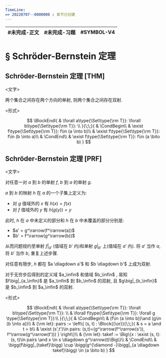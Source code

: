 ```yaml
---
TimeLine: 
=> 20220707--0000000 : 章节已创建
---
```

| #未完成-正文 | #未完成-习题 | #SYMBOL-V4 | 
| ------------ | ------------ | ---------- |

# § Schröder-Bernstein 定理

## Schröder-Bernstein 定理 [THM]

\<文字\>

两个集合之间存在两个方向的单射, 则两个集合之间存在双射. 

\<形式\>

$$
\BlockEndl{
    & \forall a\type{\Set\type{\rm T}}: \forall b\type{\Set\type{\rm T}}: \\
}{\;\;}{
    & \CondBegin\\
    & \exist f\type{\Set\type{\rm T}}: f\in (a \into b)\\
    & \exist f\type{\Set\type{\rm T}}: f\in (b \into a)\\
    & \CondEnd\\
    & \exist f\type{\Set\type{\rm T}}: f\in (a \bito b)
}
$$

## Schröder-Bernstein 定理 [PRF]

\<文字\>

对任意一对 $a$ 到 $b$ 的单射 $f$, $b$ 到 $a$ 的单射 $g$. 

$a$ 到 $b$ 的映射 $h$ 在 $a$ 的一个子集上定义为: 

- 对 $g$ 值域外的 $x$ 有 $h(x)=f(x)$
- 对 $f$ 值域外的 $y$ 有 $h(g(y))=y$

此时, $h$ 在 $a$ 中未定义的部分和 $h$ 在 $b$ 中未覆盖的部分分别是: 

- $a' = g^\rarrow(f^\rarrow(a))$
- $b' = f^\rarrow(g^\rarrow(b))$

从而问题规约至单射 $f\big|_{a'}$ (值域在 $b'$ 内)和单射 $g\big|_{b'}$ 上(值域在 $a'$ 内). 将 $a'$ 当作 $a$, 将 $b'$ 当作 $b$, 重复上述步骤. 

对任意有限步, $h$ 都在 $a \diagdown a'$ 和 $b \diagdown b'$ 上成为双射. 

对于无穷步后得到的定义域 $a_\infin$ 和值域 $b_\infin$ , 易知 $f\big|_{a_\infin}$ 是 $a_\infin$ 到 $b_\infin$ 的双射, 且 $g\big|_{b_\infin}$ 是 $b_\infin$ 到 $a_\infin$ 的双射. 

\<形式\>

$$
\BlockEndl{
    & \forall a\type{\Set\type{\rm T}}: \forall b\type{\Set\type{\rm T}}: \\
    & \forall f\type{\Set\type{\rm T}}: \forall g \type{\Set\type{\rm T}}:\\
}{\;\;}{
    & \CondBegin\\
    & (f\in (a \into b))\and (g\in (b \into a))\\
    & {\rm let}: pairs := \left\{
        (s, t) : 
        \Block{(\or)}{\;\;}{
            & s = a \and t = b\\
            & \exist (s',t')\in pairs: (s,t)=(g^\rarrow(f^\rarrow(s')), f^\rarrow(g^\rarrow(t')))
        }
    \right\}\\
    & {\rm let}: takef := \Big\{x : \exist (s, t): (s, t)\in pairs \and x \in s \diagdown g^\rarrow(t)\Big\}\\
    & \CondEnd\\
    & \bigg(f\bigg|_{takef}\bigg) \cup \bigg(g^{\diamond -}\bigg|_{a \diagdown takef}\bigg) \in (a \bito b)
}
$$

